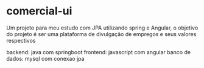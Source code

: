 # comercial-ui
Um projeto para meu estudo com JPA utilizando spring e Angular, o objetivo do projeto é ser uma plataforma de divulgação de empregos e seus valores respectivos

backend: java com springboot
frontend: javascript com angular
banco de dados: mysql com conexao jpa
